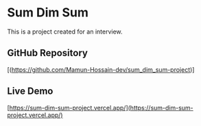# Sum Dim Sum

This is a project created for an interview.

## GitHub Repository

[(https://github.com/Mamun-Hossain-dev/sum_dim_sum-project)]

## Live Demo

[https://sum-dim-sum-project.vercel.app/](https://sum-dim-sum-project.vercel.app/)
